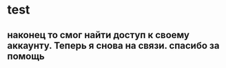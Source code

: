 # test
## наконец то смог найти доступ к своему аккаунту. Теперь я снова на связи. спасибо за помощь
